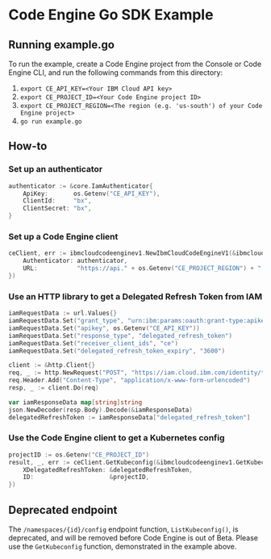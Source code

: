# Code Engine Go SDK Example

## Running example.go

To run the example, create a Code Engine project from the Console or Code Engine CLI, and run the following commands from this directory:
1. `export CE_API_KEY=<Your IBM Cloud API key>`
2. `export CE_PROJECT_ID=<Your Code Engine project ID>`
3. `export CE_PROJECT_REGION=<The region (e.g. 'us-south') of your Code Engine project>`
4. `go run example.go`

## How-to

### Set up an authenticator
```go
authenticator := &core.IamAuthenticator{
    ApiKey:       os.Getenv("CE_API_KEY"),
    ClientId:     "bx",
    ClientSecret: "bx",
}
```

### Set up a Code Engine client
```go
ceClient, err := ibmcloudcodeenginev1.NewIbmCloudCodeEngineV1(&ibmcloudcodeenginev1.IbmCloudCodeEngineV1Options{
    Authenticator: authenticator,
    URL:           "https://api." + os.Getenv("CE_PROJECT_REGION") + ".codeengine.cloud.ibm.com/api/v1",
})
```

### Use an HTTP library to get a Delegated Refresh Token from IAM
```go
iamRequestData := url.Values{}
iamRequestData.Set("grant_type", "urn:ibm:params:oauth:grant-type:apikey")
iamRequestData.Set("apikey", os.Getenv("CE_API_KEY"))
iamRequestData.Set("response_type", "delegated_refresh_token")
iamRequestData.Set("receiver_client_ids", "ce")
iamRequestData.Set("delegated_refresh_token_expiry", "3600")

client := &http.Client{}
req, _ := http.NewRequest("POST", "https://iam.cloud.ibm.com/identity/token", strings.NewReader(iamRequestData.Encode()))
req.Header.Add("Content-Type", "application/x-www-form-urlencoded")
resp, _ := client.Do(req)

var iamResponseData map[string]string
json.NewDecoder(resp.Body).Decode(&iamResponseData)
delegatedRefreshToken := iamResponseData["delegated_refresh_token"]
```

### Use the Code Engine client to get a Kubernetes config
```go
projectID := os.Getenv("CE_PROJECT_ID")
result, _, err := ceClient.GetKubeconfig(&ibmcloudcodeenginev1.GetKubeconfigOptions{
    XDelegatedRefreshToken: &delegatedRefreshToken,
    ID:                     &projectID,
})
```

## Deprecated endpoint

The `/namespaces/{id}/config` endpoint function, `ListKubeconfig()`, is deprecated, and will be removed before Code Engine is out of Beta. Please use the `GetKubeconfig` function, demonstrated in the example above.